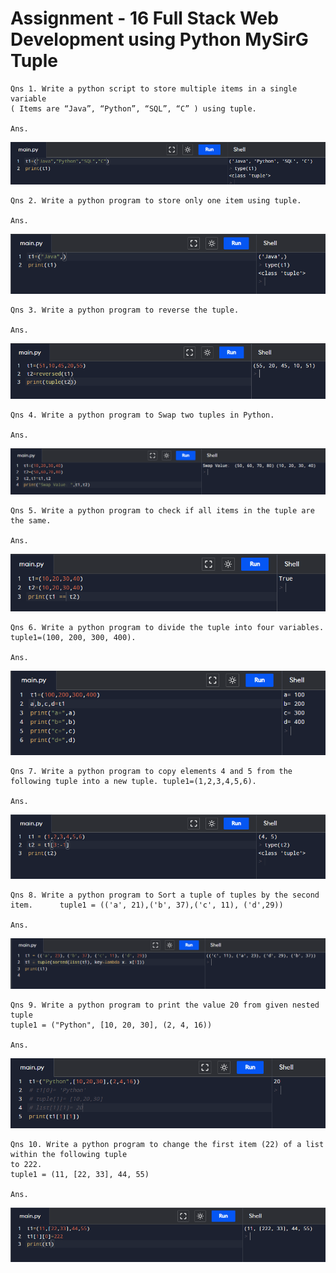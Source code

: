 # Assignment - 16 Full Stack Web Development using Python MySirG Tuple

    Qns 1. Write a python script to store multiple items in a single variable 
    ( Items are “Java”, “Python”, “SQL”, “C” ) using tuple.

    Ans.
![image 1](./assets/1.PNG)

    Qns 2. Write a python program to store only one item using tuple.

    Ans.
![image 2](./assets/2.PNG)

    Qns 3. Write a python program to reverse the tuple.

    Ans.
![image 3](./assets/3.PNG)

    Qns 4. Write a python program to Swap two tuples in Python.

    Ans.
![image 4](./assets/4.PNG)

    Qns 5. Write a python program to check if all items in the tuple are the same.

    Ans.
![image 5](./assets/5.PNG)

    Qns 6. Write a python program to divide the tuple into four variables. 
    tuple1=(100, 200, 300, 400).

    Ans.
![image 6](./assets/6.PNG)

    Qns 7. Write a python program to copy elements 4 and 5 from the following tuple into a new tuple. tuple1=(1,2,3,4,5,6).

    Ans.
![image 7](./assets/7.PNG)

    Qns 8. Write a python program to Sort a tuple of tuples by the second item.      tuple1 = (('a', 21),('b', 37),('c', 11), ('d',29))

    Ans.
![image 8](./assets/8.PNG)

    Qns 9. Write a python program to print the value 20 from given nested tuple
    tuple1 = ("Python", [10, 20, 30], (2, 4, 16))

    Ans.
![image 9](./assets/9.PNG)

    Qns 10. Write a python program to change the first item (22) of a list within the following tuple
    to 222.
    tuple1 = (11, [22, 33], 44, 55)

    Ans.
![image 10](./assets/10.PNG)